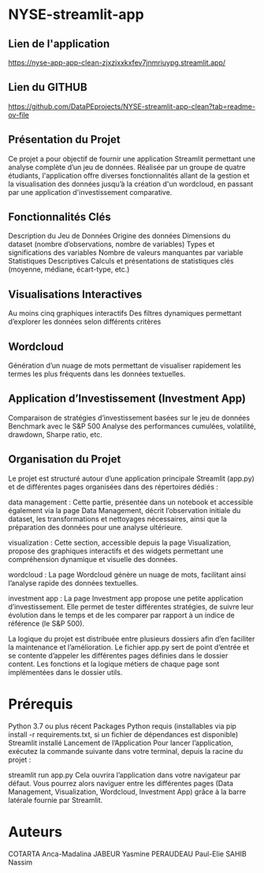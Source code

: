 # NYSE-streamlit-app
## Lien de l'application
https://nyse-app-app-clean-zjxzjxxkxfev7jnmriuypg.streamlit.app/
## Lien du GITHUB
https://github.com/DataPEprojects/NYSE-streamlit-app-clean?tab=readme-ov-file
## Présentation du Projet
Ce projet a pour objectif de fournir une application Streamlit permettant une analyse complète d’un jeu de données. Réalisée par un groupe de quatre étudiants, l'application offre diverses fonctionnalités allant de la gestion et la visualisation des données jusqu’à la création d'un wordcloud, en passant par une application d'investissement comparative.

## Fonctionnalités Clés

Description du Jeu de Données
Origine des données
Dimensions du dataset (nombre d’observations, nombre de variables)
Types et significations des variables
Nombre de valeurs manquantes par variable
Statistiques Descriptives
Calculs et présentations de statistiques clés (moyenne, médiane, écart-type, etc.)

## Visualisations Interactives

Au moins cinq graphiques interactifs
Des filtres dynamiques permettant d’explorer les données selon différents critères

## Wordcloud

Génération d’un nuage de mots permettant de visualiser rapidement les termes les plus fréquents dans les données textuelles.

## Application d’Investissement (Investment App)

Comparaison de stratégies d’investissement basées sur le jeu de données
Benchmark avec le S&P 500
Analyse des performances cumulées, volatilité, drawdown, Sharpe ratio, etc.

## Organisation du Projet
Le projet est structuré autour d’une application principale Streamlit (app.py) et de différentes pages organisées dans des répertoires dédiés :

data management : Cette partie, présentée dans un notebook et accessible également via la page Data Management, décrit l’observation initiale du dataset, les transformations et nettoyages nécessaires, ainsi que la préparation des données pour une analyse ultérieure.

visualization : Cette section, accessible depuis la page Visualization, propose des graphiques interactifs et des widgets permettant une compréhension dynamique et visuelle des données.

wordcloud : La page Wordcloud génère un nuage de mots, facilitant ainsi l’analyse rapide des données textuelles.

investment app : La page Investment app propose une petite application d’investissement. Elle permet de tester différentes stratégies, de suivre leur évolution dans le temps et de les comparer par rapport à un indice de référence (le S&P 500).

La logique du projet est distribuée entre plusieurs dossiers afin d’en faciliter la maintenance et l’amélioration. Le fichier app.py sert de point d’entrée et se contente d’appeler les différentes pages définies dans le dossier content. Les fonctions et la logique métiers de chaque page sont implémentées dans le dossier utils.

# Prérequis
Python 3.7 ou plus récent
Packages Python requis (installables via pip install -r requirements.txt, si un fichier de dépendances est disponible)
Streamlit installé
Lancement de l’Application
Pour lancer l’application, exécutez la commande suivante dans votre terminal, depuis la racine du projet :

streamlit run app.py
Cela ouvrira l’application dans votre navigateur par défaut. Vous pourrez alors naviguer entre les différentes pages (Data Management, Visualization, Wordcloud, Investment App) grâce à la barre latérale fournie par Streamlit.

# Auteurs
COTARTA Anca-Madalina
JABEUR Yasmine
PERAUDEAU Paul-Elie
SAHIB Nassim
